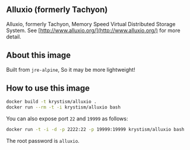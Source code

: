 ## Alluxio (formerly Tachyon)

Alluxio, formerly Tachyon, Memory Speed Virtual Distributed Storage System. See [http://www.alluxio.org/](http://www.alluxio.org/) for more detail.

## About this image

Built from `jre-alpine`, So it may be more lightweight!

## How to use this image 

```bash
docker build -t krystism/alluxio .
docker run --rm -t -i krystism/alluxio bash
```

You can also expose port `22` and `19999` as follows:

```bash
docker run -t -i -d -p 2222:22 -p 19999:19999 krystism/alluxio bash
```

The root password is `alluxio`.
